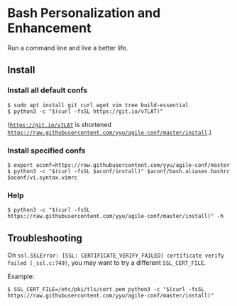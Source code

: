 # Bash Personalization and Enhancement

Run a command line and live a better life.

## Install

### Install all default confs

```
$ sudo apt install git curl wget vim tree build-essential
$ python3 -c "$(curl -fsSL https://git.io/v7LAT)"
```
([`https://git.io/v7LAT`](https://git.io/v7LAT) is shortened [`https://raw.githubusercontent.com/yyu/agile-conf/master/install`](https://raw.githubusercontent.com/yyu/agile-conf/master/install).)

### Install specified confs

```
$ export aconf=https://raw.githubusercontent.com/yyu/agile-conf/master
$ python3 -c "$(curl -fsSL $aconf/install)" $aconf/bash.aliases.bashrc $aconf/vi.syntax.vimrc
```

### Help

```
$ python3 -c "$(curl -fsSL https://raw.githubusercontent.com/yyu/agile-conf/master/install)" -h
```

## Troubleshooting

On `ssl.SSLError: [SSL: CERTIFICATE_VERIFY_FAILED] certificate verify failed (_ssl.c:749)`, you may want to try a different `SSL_CERT_FILE`.

Example:
```
$ SSL_CERT_FILE=/etc/pki/tls/cert.pem python3 -c "$(curl -fsSL https://raw.githubusercontent.com/yyu/agile-conf/master/install)"
```
